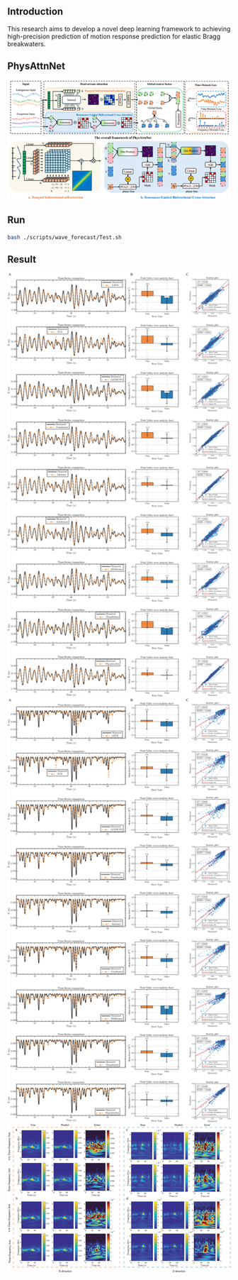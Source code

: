 ## Introduction

This research aims to develop a novel deep learning framework to achieving high-precision prediction of motion response prediction for elastic Bragg breakwaters.

## PhysAttnNet

![Framework](figure/fig.png)

## Run

```bash
bash ./scripts/wave_forecast/Test.sh
```

## Result

![result](figure/fig1.png)
![result](figure/fig2.png)
![result](figure/fig3.png)
